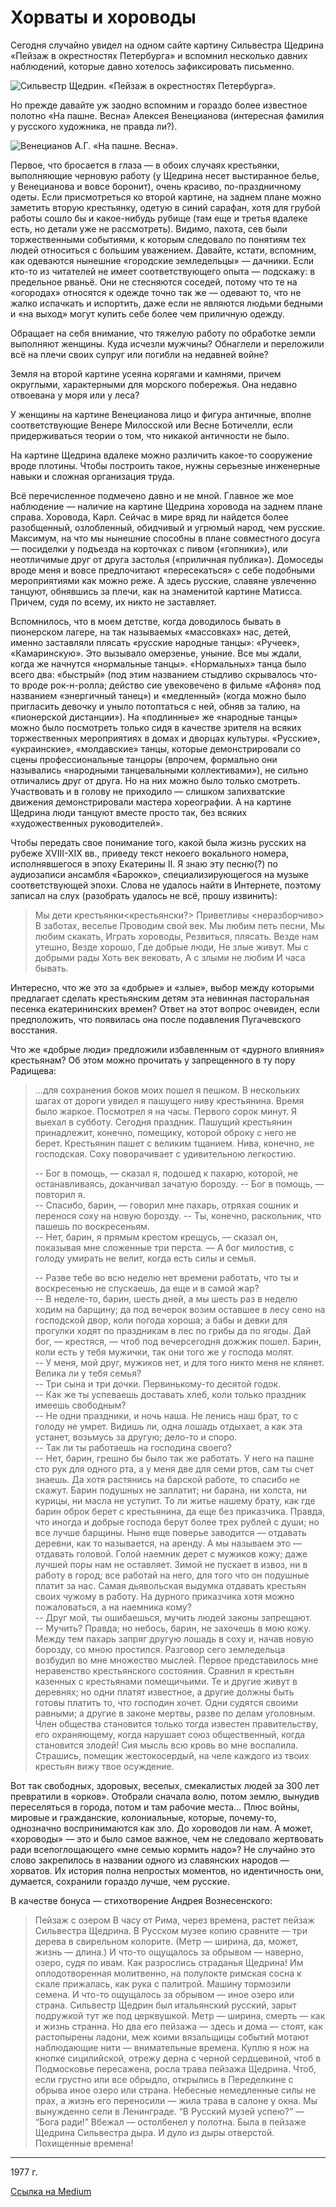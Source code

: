 # Хорваты и хороводы

Сегодня случайно увидел на одном сайте картину Сильвестра Щедрина «Пейзаж в окрестностях Петербурга» и вспомнил несколько давних наблюдений, которые давно хотелось зафиксировать письменно.

<img src="shchedrin.webp" alt="Сильвестр Щедрин. «Пейзаж в окрестностях Петербурга»." />

Но прежде давайте уж заодно вспомним и гораздо более известное полотно «На пашне. Весна» Алексея Венецианова (интересная фамилия у русского художника, не правда ли?).

<img src="venecianov.webp" alt="Венецианов А.Г. «На пашне. Весна»." />

Первое, что бросается в глаза — в обоих случаях крестьянки, выполняющие черновую работу (у Щедрина несет выстиранное белье, у Венецианова и вовсе боронит), очень красиво, по-праздничному одеты. Если присмотреться ко второй картине, на заднем плане можно заметить вторую крестьянку, одетую в синий сарафан, хотя для грубой работы сошло бы и какое-нибудь рубище (там еще и третья вдалеке есть, но детали уже не рассмотреть). Видимо, пахота, сев были торжественными событиями, к которым следовало по понятиям тех людей относиться с большим уважением. Давайте, кстати, вспомним, как одеваются нынешние «городские земледельцы» — дачники. Если кто-то из читателей не имеет соответствующего опыта — подскажу: в предельное рваньё. Они не стесняются соседей, потому что те на «огородах» относятся к одежде точно так же — одевают то, что не жалко испачкать и испортить, даже если не являются людьми бедными и «на выход» могут купить себе более чем приличную одежду.

Обращает на себя внимание, что тяжелую работу по обработке земли выполняют женщины. Куда исчезли мужчины? Обнаглели и переложили всё на плечи своих супруг или погибли на недавней войне?

Земля на второй картине усеяна корягами и камнями, причем округлыми, характерными для морского побережья. Она недавно отвоевана у моря или у леса?

У женщины на картине Венецианова лицо и фигура античные, вполне соответствующие Венере Милосской или Весне Ботичелли,
если придерживаться теории о том, что никакой античности не было.

На картине Щедрина вдалеке можно различить какое-то сооружение вроде плотины. Чтобы построить такое, нужны серьезные инженерные навыки и сложная организация труда.

Всё перечисленное подмечено давно и не мной. Главное же мое наблюдение — наличие на картине Щедрина хоровода на заднем плане справа. Хоровода, Карл. Сейчас в мире вряд ли найдется более разобщенный, озлобленный, обидчивый и угрюмый народ, чем русские. Максимум, на что мы нынешние способны в плане совместного досуга — посиделки у подъезда на корточках с пивом («гопники»), или неотличимые друг от друга застолья («приличная публика»). Домоседы вроде меня и вовсе предпочитают «пересекаться» с себе подобными мероприятиями как можно реже. А здесь русские, славяне увлеченно танцуют, обнявшись за плечи, как на знаменитой картине Матисса. Причем, судя по всему, их никто не заставляет.

Вспомнилось, что в моем детстве, когда доводилось бывать в пионерском лагере, на так называемых «массовках» нас, детей, именно заставляли плясать «русские народные танцы»: «Ручеек», «Камаринскую». Это вызывало омерзенье, уныние. Все мы ждали, когда же начнутся «нормальные танцы». «Нормальных» танца было всего два: «быстрый» (под этим названием стыдливо скрывалось что-то вроде рок-н-ролла; действо сие увековечено в фильме «Афоня» под названием «энергичный танец») и «медленный» (когда можно было пригласить девочку и уныло потоптаться с ней, обняв за талию, на «пионерской дистанции»). На «подлинные» же «народные танцы» можно было посмотреть только сидя в качестве зрителя на всяких торжественных мероприятиях в домах и дворцах культуры. «Русские», «украинские», «молдавские» танцы, которые демонстрировали со сцены профессиональные танцоры (впрочем, формально они назывались «народными танцевальными коллективами»), не сильно отличались друг от друга. Но на них можно было только смотреть. Участвовать и в голову не приходило — слишком залихватские движения демонстрировали мастера хореографии. А на картине Щедрина люди танцуют вместе просто так, без всяких «художественных руководителей».

Чтобы передать свое понимание того, какой была жизнь русских на рубеже XVIII-XIX вв., приведу текст некоего вокального номера, исполнявшегося в эпоху Екатерины II. Я знаю эту песню(?) по аудиозаписи ансамбля «Барокко», специализирующегося на музыке соответствующей эпохи. Слова не удалось найти в Интернете, поэтому записал на слух (разобрать удалось не всё, прошу извинить):

> Мы дети крестьянки<крестьянски?>
Приветливы <неразборчиво>
В заботах, веселье
Проводим свой век.
Мы любим петь песни,
Мы любим скакать,
Играть хороводы,
Резвиться, плясать.
Везде нам утешно,
Везде хорошо,
Где добрые люди,
Не злые живут.
Мы с добрыми рады
Хоть век вековать,
А с злыми не любим
И часа бывать.

Интересно, что же это за «добрые» и «злые», выбор между которыми предлагает сделать крестьянским детям эта невинная пасторальная песенка екатерининских времен? Ответ на этот вопрос очевиден, если предположить, что появилась она после подавления Пугачевского восстания.

Что же «добрые люди» предложили избавленным от «дурного влияния» крестьянам? Об этом можно прочитать у запрещенного в ту пору Радищева:

> …для сохранения боков моих пошел я пешком. В нескольких шагах от дороги увидел я пашущего ниву крестьянина. Время было жаркое. Посмотрел я на часы. Первого сорок минут. Я выехал в субботу. Сегодня праздник. Пашущий крестьянин принадлежит, конечно, помещику, которой оброку с него не берет. Крестьянин пашет с великим тщанием. Нива, конечно, не господская. Соху поворачивает с удивительною легкостию.  
> 
> -- Бог в помощь, — сказал я, подошед к пахарю, которой, не останавливаясь, доканчивал зачатую борозду. 
> -- Бог в помощь, — повторил я.  
> -- Спасибо, барин, — говорил мне пахарь, отряхая сошник и перенося соху на новую борозду. 
> -- Ты, конечно, раскольник, что пашешь по воскресеньям.  
> -- Нет, барин, я прямым крестом крещусь, — сказал он, показывая мне сложенные три перста. — А бог милостив, с голоду умирать не велит, когда есть силы и семья.  
> 
> -- Разве тебе во всю неделю нет времени работать, что ты и воскресенью не спускаешь, да еще и в самой жар?  
> -- В неделе-то, барин, шесть дней, а мы шесть раз в неделю ходим на барщину; да под вечерок возим оставшее в лесу сено на господской двор, коли погода хороша; а бабы и девки для прогулки ходят по праздникам в лес по грибы да по ягоды. Дай бог, — крестяся, — чтоб под вечерсегодня дожжик пошел. Барин, коли есть у тебя мужички, так они того же у господа молят.  
> -- У меня, мой друг, мужиков нет, и для того никто меня не клянет. Велика ли у тебя семья?  
> -- Три сына и три дочки. Первинькому-то десятой годок.  
> -- Как же ты успеваешь доставать хлеб, коли только праздник имеешь свободным?  
> -- Не одни праздники, и ночь наша. Не ленись наш брат, то с голоду не умрет. Видишь ли, одна лошадь отдыхает, а как эта устанет, возьмусь за другую; дело-то и споро.  
> -- Так ли ты работаешь на господина своего?  
> -- Нет, барин, грешно бы было так же работать. У него на пашне сто рук для одного рта, а у меня две для семи ртов, сам ты счет знаешь. Да хотя растянись на барской работе, то спасибо не скажут. Барин подушных не заплатит; ни барана, ни холста, ни курицы, ни масла не уступит. То ли житье нашему брату, как где барин оброк берет с крестьянина, да еще без приказчика. Правда, что иногда и добрые господа берут более трех рублей с души; но все лучше барщины. Ныне еще поверье заводится — отдавать деревни, как то называется, на аренду. А мы называем это — отдавать головой. Голой наемник дерет с мужиков кожу; даже лучшей поры нам не оставляет. Зимой не пускает в извоз, ни в работу в город; все работай на него, для того что он подушные платит за нас. Самая дьявольская выдумка отдавать крестьян своих чужому в работу. На дурного приказчика хотя можно пожаловаться, а на наемника кому?  
> -- Друг мой, ты ошибаешься, мучить людей законы запрещают.  
> -- Мучить? Правда; но небось, барин, не захочешь в мою кожу. 
> Между тем пахарь запряг другую лошадь в соху и, начав новую борозду, со мною простился. Разговор сего земледельца возбудил во мне множество мыслей. Первое представилось мне неравенство крестьянского состояния. Сравнил я крестьян казенных с крестьянами помещичьими. Те и другие живут в деревнях; но одни платят известное, а другие должны быть готовы платить то, что господин хочет. Одни судятся своими равными; а другие в законе мертвы, разве по делам уголовным. Член общества становится только тогда известен правительству, его охраняющему, когда нарушает союз общественный, когда становится злодей! Сия мысль всю кровь во мне воспалила. Страшись, помещик жестокосердый, на челе каждого из твоих крестьян вижу твое осуждение.

Вот так свободных, здоровых, веселых, смекалистых людей за 300 лет превратили в «орков». Отобрали сначала волю, потом землю, вынудив переселяться в города, потом и там рабочие места… Плюс войны, мировые и гражданские, колониальные, которые, почему-то, однозначно воспринимаются как зло. До хороводов ли нам. А может, «хороводы» — это и было самое важное, чем не следовало жертвовать ради всепоглощающего «мне семью кормить надо»? Не случайно это слово закрепилось в названии одного из славянских народов — хорватов. Их история полна непростых моментов, но идентичность они, думается, сохранили гораздо лучше, чем русские.

В качестве бонуса — стихотворение Андрея Вознесенского:

> Пейзаж с озером 
В часу от Рима, через времена, 
растет пейзаж Сильвестра Щедрина. 
В Русском музее копию сравните — 
три дерева в свирельном колорите. 
(Метр — ширина, да, может, жизнь — длина.) 
И что-то ощущалось за обрывом — 
наверно, озеро, судя по ивам. 
Как разрослись страданья Щедрина! 
Им оплодотворенная молитвенно, 
на полулокте римская сосна к скале прижалась, 
как рука с палитрой. 
Машину тормозили семена. 
И что-то ощущалось за обрывом — 
иное озеро или страна. 
Сильвестр Щедрин был итальянский русский, 
зарыт подружкой тут же под церквушкой. 
Метр — ширина, смерть — как и жизнь странна. 
Но два его пейзажа — здесь и дома — 
стоят, как растопырены ладони, 
меж коими вязальщицы событий 
мотают наблюдающие нити — 
внимательные времена. 
Куплю я нож на кнопке сицилийской, 
отрежу дерна с черной сердцевиной, 
чтоб в Подмосковье пересажена, 
росла трава пейзажа Щедрина. 
Чтоб, если грустно или все обрыдло, 
открылись в Переделкине с обрыва 
иное озеро или страна. 
Небесные немедленные силы 
не прах, а жизнь его переносили — 
жила трава в салоне у окна. 
Мы вынужденно сели в Ленинграде. 
“В Русский музей успею?” — “Бога ради!” 
Вбежал — остолбенел у полотна. 
Была в пейзаже Щедрина Сильвестра дыра. 
И дуло из дыры отверстой. 
Похищенные времена!
--- 
1977 г.

[Ссылка на Medium](https://yababay.medium.com/%D1%85%D0%BE%D1%80%D0%B2%D0%B0%D1%82%D1%8B-%D0%B8-%D1%85%D0%BE%D1%80%D0%BE%D0%B2%D0%BE%D0%B4%D1%8B-3e003aa37b08)
